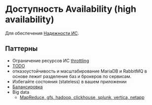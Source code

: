 # Доступность Availability (high availability)

Для обеспечения [Надежности ИС](../../devops/sre.md).

## Паттерны

- Ограничение ресурсов ИС [throttling](https://docs.microsoft.com/ru-ru/azure/architecture/patterns/throttling)
- [TODO](https://photos.app.goo.gl/VaUseEzeFcvSJj6U9)
- отказоустойчивость и масштабирование MariaDB и RabbitMQ в основе лежит разделение баз и брокеров по сервисам.
- Избегайте состояния (stateless) в вашем приложении
- [Балансировка](../pattern/load.balancing.md)
- Big data
  - [MapReduce, gfs, hadoop, clickhouse, splunk, vertica, netapp](http://habrahabr.ru/post/272041/)

